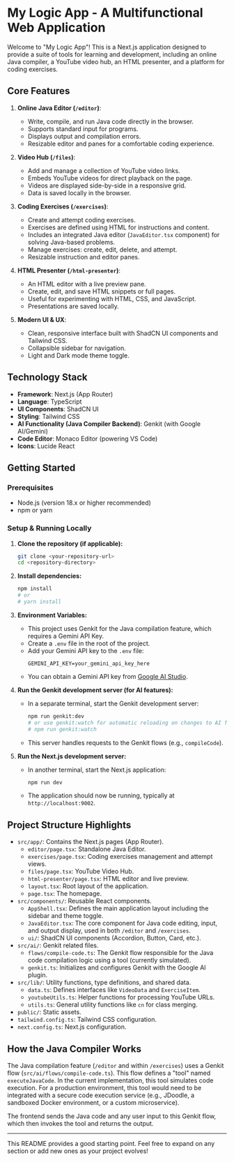 
# My Logic App - A Multifunctional Web Application

Welcome to "My Logic App"! This is a Next.js application designed to provide a suite of tools for learning and development, including an online Java compiler, a YouTube video hub, an HTML presenter, and a platform for coding exercises.

## Core Features

1.  **Online Java Editor (`/editor`)**:
    *   Write, compile, and run Java code directly in the browser.
    *   Supports standard input for programs.
    *   Displays output and compilation errors.
    *   Resizable editor and panes for a comfortable coding experience.

2.  **Video Hub (`/files`)**:
    *   Add and manage a collection of YouTube video links.
    *   Embeds YouTube videos for direct playback on the page.
    *   Videos are displayed side-by-side in a responsive grid.
    *   Data is saved locally in the browser.

3.  **Coding Exercises (`/exercises`)**:
    *   Create and attempt coding exercises.
    *   Exercises are defined using HTML for instructions and content.
    *   Includes an integrated Java editor (`JavaEditor.tsx` component) for solving Java-based problems.
    *   Manage exercises: create, edit, delete, and attempt.
    *   Resizable instruction and editor panes.

4.  **HTML Presenter (`/html-presenter`)**:
    *   An HTML editor with a live preview pane.
    *   Create, edit, and save HTML snippets or full pages.
    *   Useful for experimenting with HTML, CSS, and JavaScript.
    *   Presentations are saved locally.

5.  **Modern UI & UX**:
    *   Clean, responsive interface built with ShadCN UI components and Tailwind CSS.
    *   Collapsible sidebar for navigation.
    *   Light and Dark mode theme toggle.

## Technology Stack

*   **Framework**: Next.js (App Router)
*   **Language**: TypeScript
*   **UI Components**: ShadCN UI
*   **Styling**: Tailwind CSS
*   **AI Functionality (Java Compiler Backend)**: Genkit (with Google AI/Gemini)
*   **Code Editor**: Monaco Editor (powering VS Code)
*   **Icons**: Lucide React

## Getting Started

### Prerequisites

*   Node.js (version 18.x or higher recommended)
*   npm or yarn

### Setup & Running Locally

1.  **Clone the repository (if applicable):**
    ```bash
    git clone <your-repository-url>
    cd <repository-directory>
    ```

2.  **Install dependencies:**
    ```bash
    npm install
    # or
    # yarn install
    ```

3.  **Environment Variables:**
    *   This project uses Genkit for the Java compilation feature, which requires a Gemini API Key.
    *   Create a `.env` file in the root of the project.
    *   Add your Gemini API key to the `.env` file:
        ```env
        GEMINI_API_KEY=your_gemini_api_key_here
        ```
    *   You can obtain a Gemini API key from [Google AI Studio](https://aistudio.google.com/app/apikey).

4.  **Run the Genkit development server (for AI features):**
    *   In a separate terminal, start the Genkit development server:
        ```bash
        npm run genkit:dev
        # or use genkit:watch for automatic reloading on changes to AI flows
        # npm run genkit:watch
        ```
    *   This server handles requests to the Genkit flows (e.g., `compileCode`).

5.  **Run the Next.js development server:**
    *   In another terminal, start the Next.js application:
        ```bash
        npm run dev
        ```
    *   The application should now be running, typically at `http://localhost:9002`.

## Project Structure Highlights

*   `src/app/`: Contains the Next.js pages (App Router).
    *   `editor/page.tsx`: Standalone Java Editor.
    *   `exercises/page.tsx`: Coding exercises management and attempt views.
    *   `files/page.tsx`: YouTube Video Hub.
    *   `html-presenter/page.tsx`: HTML editor and live preview.
    *   `layout.tsx`: Root layout of the application.
    *   `page.tsx`: The homepage.
*   `src/components/`: Reusable React components.
    *   `AppShell.tsx`: Defines the main application layout including the sidebar and theme toggle.
    *   `JavaEditor.tsx`: The core component for Java code editing, input, and output display, used in both `/editor` and `/exercises`.
    *   `ui/`: ShadCN UI components (Accordion, Button, Card, etc.).
*   `src/ai/`: Genkit related files.
    *   `flows/compile-code.ts`: The Genkit flow responsible for the Java code compilation logic using a tool (currently simulated).
    *   `genkit.ts`: Initializes and configures Genkit with the Google AI plugin.
*   `src/lib/`: Utility functions, type definitions, and shared data.
    *   `data.ts`: Defines interfaces like `VideoData` and `ExerciseItem`.
    *   `youtubeUtils.ts`: Helper functions for processing YouTube URLs.
    *   `utils.ts`: General utility functions like `cn` for class merging.
*   `public/`: Static assets.
*   `tailwind.config.ts`: Tailwind CSS configuration.
*   `next.config.ts`: Next.js configuration.

## How the Java Compiler Works

The Java compilation feature (`/editor` and within `/exercises`) uses a Genkit flow (`src/ai/flows/compile-code.ts`).
This flow defines a "tool" named `executeJavaCode`. In the current implementation, this tool simulates code execution. For a production environment, this tool would need to be integrated with a secure code execution service (e.g., JDoodle, a sandboxed Docker environment, or a custom microservice).

The frontend sends the Java code and any user input to this Genkit flow, which then invokes the tool and returns the output.

---

This README provides a good starting point. Feel free to expand on any section or add new ones as your project evolves!
